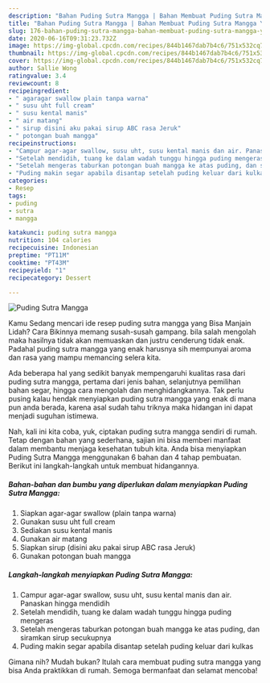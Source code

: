 ```yaml
---
description: "Bahan Puding Sutra Mangga | Bahan Membuat Puding Sutra Mangga Yang Enak Banget"
title: "Bahan Puding Sutra Mangga | Bahan Membuat Puding Sutra Mangga Yang Enak Banget"
slug: 176-bahan-puding-sutra-mangga-bahan-membuat-puding-sutra-mangga-yang-enak-banget
date: 2020-06-16T09:31:23.732Z
image: https://img-global.cpcdn.com/recipes/844b1467dab7b4c6/751x532cq70/puding-sutra-mangga-foto-resep-utama.jpg
thumbnail: https://img-global.cpcdn.com/recipes/844b1467dab7b4c6/751x532cq70/puding-sutra-mangga-foto-resep-utama.jpg
cover: https://img-global.cpcdn.com/recipes/844b1467dab7b4c6/751x532cq70/puding-sutra-mangga-foto-resep-utama.jpg
author: Sallie Wong
ratingvalue: 3.4
reviewcount: 8
recipeingredient:
- " agaragar swallow plain tanpa warna"
- " susu uht full cream"
- " susu kental manis"
- " air matang"
- " sirup disini aku pakai sirup ABC rasa Jeruk"
- " potongan buah mangga"
recipeinstructions:
- "Campur agar-agar swallow, susu uht, susu kental manis dan air. Panaskan hingga mendidih"
- "Setelah mendidih, tuang ke dalam wadah tunggu hingga puding mengeras"
- "Setelah mengeras taburkan potongan buah mangga ke atas puding, dan siramkan sirup secukupnya"
- "Puding makin segar apabila disantap setelah puding keluar dari kulkas"
categories:
- Resep
tags:
- puding
- sutra
- mangga

katakunci: puding sutra mangga 
nutrition: 104 calories
recipecuisine: Indonesian
preptime: "PT11M"
cooktime: "PT43M"
recipeyield: "1"
recipecategory: Dessert

---
```



![Puding Sutra Mangga](https://img-global.cpcdn.com/recipes/844b1467dab7b4c6/751x532cq70/puding-sutra-mangga-foto-resep-utama.jpg)

Kamu Sedang mencari ide resep puding sutra mangga yang Bisa Manjain Lidah? Cara Bikinnya memang susah-susah gampang. bila salah mengolah maka hasilnya tidak akan memuaskan dan justru cenderung tidak enak. Padahal puding sutra mangga yang enak harusnya sih mempunyai aroma dan rasa yang mampu memancing selera kita.

Ada beberapa hal yang sedikit banyak mempengaruhi kualitas rasa dari puding sutra mangga, pertama dari jenis bahan, selanjutnya pemilihan bahan segar, hingga cara mengolah dan menghidangkannya. Tak perlu pusing kalau hendak menyiapkan puding sutra mangga yang enak di mana pun anda berada, karena asal sudah tahu triknya maka hidangan ini dapat menjadi suguhan istimewa.




Nah, kali ini kita coba, yuk, ciptakan puding sutra mangga sendiri di rumah. Tetap dengan bahan yang sederhana, sajian ini bisa memberi manfaat dalam membantu menjaga kesehatan tubuh kita. Anda bisa menyiapkan Puding Sutra Mangga menggunakan 6 bahan dan 4 tahap pembuatan. Berikut ini langkah-langkah untuk membuat hidangannya.

<!--inarticleads1-->

##### Bahan-bahan dan bumbu yang diperlukan dalam menyiapkan Puding Sutra Mangga:

1. Siapkan  agar-agar swallow (plain tanpa warna)
1. Gunakan  susu uht full cream
1. Sediakan  susu kental manis
1. Gunakan  air matang
1. Siapkan  sirup (disini aku pakai sirup ABC rasa Jeruk)
1. Gunakan  potongan buah mangga




<!--inarticleads2-->

##### Langkah-langkah menyiapkan Puding Sutra Mangga:

1. Campur agar-agar swallow, susu uht, susu kental manis dan air. Panaskan hingga mendidih
1. Setelah mendidih, tuang ke dalam wadah tunggu hingga puding mengeras
1. Setelah mengeras taburkan potongan buah mangga ke atas puding, dan siramkan sirup secukupnya
1. Puding makin segar apabila disantap setelah puding keluar dari kulkas




Gimana nih? Mudah bukan? Itulah cara membuat puding sutra mangga yang bisa Anda praktikkan di rumah. Semoga bermanfaat dan selamat mencoba!
